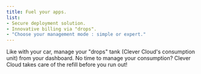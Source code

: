```yaml
---
title: Fuel your apps.
list:
- Secure deployment solution.
- Innovative billing via "drops".
- "Choose your management mode : simple or expert."
---
```

Like with your car, manage your "drops" tank (Clever Cloud's consumption unit)
from your dashboard. No time to manage your consumption? Clever Cloud takes care
of the refill before you run out!
